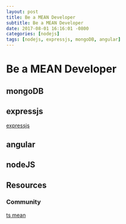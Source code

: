 ```yaml
---
layout: post
title: Be a MEAN Developer
subtitle: Be a MEAN Developer
date: 2017-08-01 16:16:01 -0800
categories: [nodejs]
tags: [nodejs, expressjs, mongoDB, angular]
---
```


# Be a MEAN Developer

## mongoDB

## expressjs

[expressjs](https://expressjs.com/)

## angular

## nodeJS

## Resources

### Community

[ts mean](https://www.tsmean.com/)
